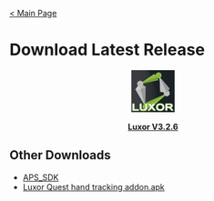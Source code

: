 [< Main Page](https://github.com/guiglass/LUXOR/blob/gh-pages/index.md)

# Download Latest Release

<p align="center">
  <a href="https://drive.google.com/drive/folders/1728cW_OSFzJ1Cjs5SnVK2ibCNaKedSnm">
     <img width="15%" height="15%" src="/img/Luxor Logo Text.png">
  </a>
</p>
  
<p align="center">
  <b><a href=https://drive.google.com/drive/folders/1728cW_OSFzJ1Cjs5SnVK2ibCNaKedSnm> Luxor V3.2.6 </a></b>
</p>

## Other Downloads

- [APS_SDK](https://github.com/guiglass/LUXOR/blob/gh-pages/APS_SDK.unitypackage?raw=true)
- [Luxor Quest hand tracking addon.apk](http://www.mediafire.com/file/9b3fdc1n5i9v4n4/Luxor_Quest_finger_tracking.apk/file)

